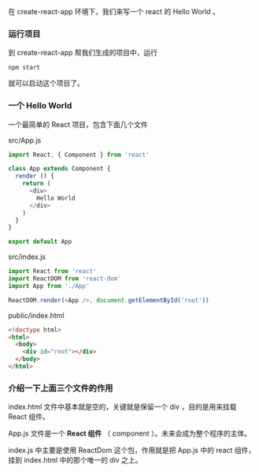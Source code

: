 在 create-react-app 环境下，我们来写一个 react 的 Hello World 。


### 运行项目

到 create-react-app 帮我们生成的项目中，运行

```
npm start
```

就可以启动这个项目了。

### 一个 Hello World

一个最简单的 React 项目，包含下面几个文件

src/App.js


```js
import React, { Component } from 'react'

class App extends Component {
  render () {
    return (
      <div>
        Hello World
      </div>
    )
  }
}

export default App
```

src/index.js

```js
import React from 'react'
import ReactDOM from 'react-dom'
import App from './App'

ReactDOM.render(<App />, document.getElementById('root'))
```

public/index.html

```html
<!doctype html>
<html>
  <body>
    <div id="root"></div>
  </body>
</html>
```

### 介绍一下上面三个文件的作用

index.html 文件中基本就是空的，关键就是保留一个 div ，目的是用来挂载 React 组件。

App.js 文件是一个 **React 组件** （ component ）。未来会成为整个程序的主体。

index.js 中主要是使用 ReactDom 这个包，作用就是把 App.js 中的 react 组件，挂到 index.html 中的那个唯一的 div 之上。
